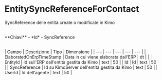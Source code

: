 # EntitySyncReferenceForContact
SyncReference delle entità create o modificate in Kimo

<br>
**Chiavi**
- *Id*
- SyncReference
<br><br>

| Campo | Descrizione | Tipo | Dimensione | 
| --- | --- | --- | --- | --- |
| ElaboratedOnErpTimeStamp | Data in cui viene elaborata dall'ERP | dt |  |
| EntityId | Id sull'ERP dell'entità gestita da Kimo | text | 50 |
| Id | Id | text | 50 |
| SyncReference | Id su KimoServer dell'entità gestita da Kimo | text | 50 |
| UserId | Id dell'agente | text | 50 |

